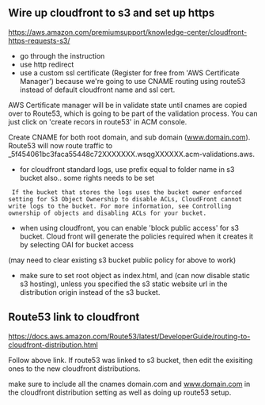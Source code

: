 ## Wire up cloudfront to s3 and set up https
https://aws.amazon.com/premiumsupport/knowledge-center/cloudfront-https-requests-s3/

* go through the instruction
* use http redirect
* use a custom ssl certificate (Register for free from 'AWS Certificate Manager') because we're going to use CNAME routing using route53 instead of default cloudfront name and ssl cert.

AWS Certificate manager will be in validate state until cnames are copied over to Route53, which is going to be part of the validation process. You can just click on 'create recors in route53' in ACM console. 

Create CNAME for both root domain, and sub domain (www.domain.com). Route53 will now route traffic to _5f454061bc3faca55448c72XXXXXXX.wsqgXXXXXX.acm-validations.aws.



* for cloudfront standard logs, use prefix equal to folder name in s3 bucket
also.. some rights needs to be set
```
 If the bucket that stores the logs uses the bucket owner enforced setting for S3 Object Ownership to disable ACLs, CloudFront cannot write logs to the bucket. For more information, see Controlling ownership of objects and disabling ACLs for your bucket.
```
* when using cloudfront, you can enable 'block public access' for s3 bucket. Cloud front will generate the policies required when it creates it by selecting OAI for bucket access

(may need to clear existing s3 bucket public policy for above to work)

* make sure to set root object as index.html, and (can now disable static s3 hosting),
unless you specified the s3 static website url in the distribution origin instead of the s3 bucket. 

## Route53 link to cloudfront
https://docs.aws.amazon.com/Route53/latest/DeveloperGuide/routing-to-cloudfront-distribution.html

Follow above link. If route53 was linked to s3 bucket, then edit the exisiting ones to the new cloudfront distributions.

make sure to include all the cnames domain.com
and www.domain.com in the cloudfront distribution setting as well as doing up route53 setup.